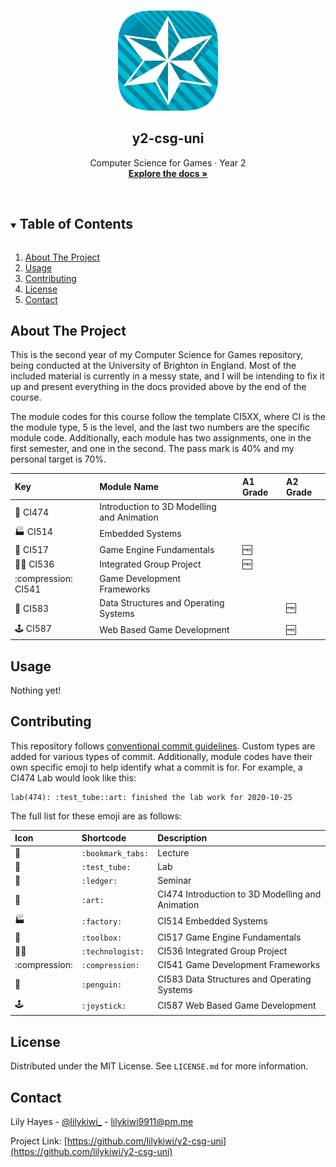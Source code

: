 <!-- PROJECT LOGO -->
<br />
<p align="center">
  <a href="https://github.com/lilykiwi/y2-csg-uni">
    <img src=".github/uni.png" alt="Logo" width="160" height="160">
  </a>

  <h2 align="center">y2-csg-uni</h2>

  <p align="center">
    Computer Science for Games · Year 2
    <br />
    <a href="https://lilykiwi.github.io/y2-csg-uni"><strong>Explore the docs »</strong></a>
  </p>
</p>
<br />

<!-- TABLE OF CONTENTS -->
<details open="open">
  <summary><h2 style="display: inline-block">Table of Contents</h2></summary>
  <ol>
    <li><a href="#about-the-project">About The Project</a></li>
    <li><a href="#usage">Usage</a></li>
    <li><a href="#contributing">Contributing</a></li>
    <li><a href="#license">License</a></li>
    <li><a href="#contact">Contact</a></li>
  </ol>
</details>

<!-- ABOUT THE PROJECT -->

## About The Project

<!-- [![Product Name Screen Shot][product-screenshot]](https://example.com) -->

This is the second year of my Computer Science for Games repository, being
conducted at the University of Brighton in England. Most of the included
material is currently in a messy state, and I will be intending to fix it up and
present everything in the docs provided above by the end of the course.

The module codes for this course follow the template CI5XX, where CI is the the
module type, 5 is the level, and the last two numbers are the specific module
code. Additionally, each module has two assignments, one in the first semester,
and one in the second. The pass mark is 40% and my personal target is 70%.

| Key                  | Module Name                                | A1 Grade | A2 Grade |
|:---------------------|:-------------------------------------------|:---------|:---------|
| :art: CI474          | Introduction to 3D Modelling and Animation |          |          |
| :factory: CI514      | Embedded Systems                           |          |          |
| :toolbox: CI517      | Game Engine Fundamentals                   | :free:   |          |
| :technologist: CI536 | Integrated Group Project                   | :free:   |          |
| :compression: CI541  | Game Development Frameworks                |          |          |
| :penguin: CI583      | Data Structures and Operating Systems      |          | :free:   |
| :joystick: CI587     | Web Based Game Development                 |          | :free:   |

<!-- USAGE EXAMPLES -->

## Usage

Nothing yet!

<!-- CONTRIBUTING -->

## Contributing

This repository follows [conventional commit guidelines](https://www.conventionalcommits.org/en/v1.0.0/). Custom types are added for various types of commit. Additionally, module codes have their own specific emoji to help identify what a commit is for. For example, a CI474 Lab would look like this:

```plaintext
lab(474): :test_tube::art: finished the lab work for 2020-10-25
```

The full list for these emoji are as follows:

| Icon            | Shortcode         | Description                                      |
|:----------------|:------------------|:-------------------------------------------------|
| :bookmark_tabs: | `:bookmark_tabs:` | Lecture                                          |
| :test_tube:     | `:test_tube:`     | Lab                                              |
| :ledger:        | `:ledger:`        | Seminar                                          |
| :art:           | `:art:`           | CI474 Introduction to 3D Modelling and Animation |
| :factory:       | `:factory:`       | CI514 Embedded Systems                           |
| :toolbox:       | `:toolbox:`       | CI517 Game Engine Fundamentals                   |
| :technologist:  | `:technologist:`  | CI536 Integrated Group Project                   |
| :compression:   | `:compression:`   | CI541 Game Development Frameworks                |
| :penguin:       | `:penguin:`       | CI583 Data Structures and Operating Systems      |
| :joystick:      | `:joystick:`      | CI587 Web Based Game Development                 |


## License

Distributed under the MIT License. See `LICENSE.md` for more information.

<!-- CONTACT -->

## Contact

Lily Hayes - [@lilykiwi\_](https://twitter.com/lilykiwi_) - lilykiwi9911@pm.me

Project Link: [https://github.com/lilykiwi/y2-csg-uni](https://github.com/lilykiwi/y2-csg-uni)
